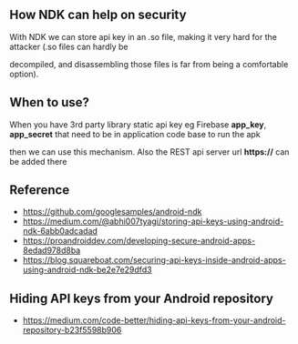 ## How NDK can help on security

With NDK we can store api key in an .so file, making it very hard for the attacker (.so files can hardly be 

decompiled, and disassembling those files is far from being a comfortable option).

## When to use?
When you have 3rd party library static api key eg Firebase **app_key**, **app_secret** that need to be in application code base to run the apk 

then we can use this mechanism. Also the REST api server url **https://** can be added there


## Reference 

- https://github.com/googlesamples/android-ndk
- https://medium.com/@abhi007tyagi/storing-api-keys-using-android-ndk-6abb0adcadad
- https://proandroiddev.com/developing-secure-android-apps-8edad978d8ba
- https://blog.squareboat.com/securing-api-keys-inside-android-apps-using-android-ndk-be2e7e29dfd3


## Hiding API keys from your Android repository

- https://medium.com/code-better/hiding-api-keys-from-your-android-repository-b23f5598b906

